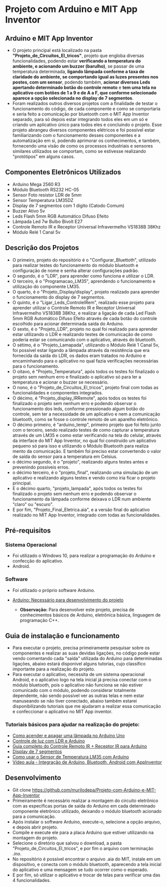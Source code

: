 # Projeto com Arduino e MIT App Inventor

## Arduino e MIT App Inventor
* O projeto principal está localizado na pasta **"Projeto_de_Circuitos_El_tricos"**, projeto que engloba diversas funcionalidades, podendo estar **verificando a temperatura do ambiente, e acionando um buzzer (barulho)**, se passar de uma temperatura determinada, **ligando lâmpada conforme a taxa de claridade do ambiente, se comportando igual as luzes presentes nos postes, com um sensor**, podendo também, **acionar diversos Leds apertando determinado botão do controle remoto** e **tem uma tela no aplicativo com botões de 1 a 9 e de A a F, que conforme selecionado aparece a opção selecionada no display de 7 segmentos**. 
* Foram realizados outros diversos projetos com a finalidade de testar o funcionamento do código, de cada componente e como se comportaria e seria feito a comunicação por bluetooth com o MIT App Inventor separado, para só depois estar integrando todos eles em um só e criando um aplicativo único para todos eles e concluindo o projeto. Esse projeto abrangeu diversos componentes elétricos e foi possível estar familiarizando com o funcionamento desses componentes e a automatização em si, podendo aprimorar os conhecimentos, e também, fornecendo uma visão de como os processos industriais e sensores similares utilizados se comportam, como se estivesse realizando "protótipos" em alguns casos.

## Componentes Eletrônicos Utilizados
* Arduino Mega 2560 R3
* Módulo Bluetooth RS232 HC-05
* Sensor Foto resistor LDR de 5mm
* Sensor Temperatura LM35DZ
* Display de 7 segmentos com 1 digito (Catodo Comum)
* Buzzer Ativo 5v
* Leds Flash 5mm RGB Automático Difuso Efeito
* Lâmpada Led 7w Bulbo Bivolt E27
* Controle Remoto IR e Receptor Universal Infravermelho VS1838B 38Khz
* Módulo Relé 1 Canal 5v

## Descrição dos Projetos
* O primeiro, projeto do repositório é o "Configurar_Bluettoth", utilizado para realizar testes do funcionamento do módulo bluetooth e configuração de nome e senha alterar configurações padrão.
* O segundo, é o "LDR", para aprender como funciona e utilizar o LDR.
* O terceiro, é o "Programacao_LM35", aprendendo o funcionamento e utilização do componente LM35. 
* O quarto, é o "Projeto_Display/display", projeto realizado para aprender o funcionamento do display de 7 segmentos.
* O quinto, é o "Ligar_Leds_ControleIRem", realizado esse projeto para aprender utilizar o Controle Remoto IR e Receptor Universal Infravermelho VS1838B 38Khz, e realizar a ligação de cada Led Flash 5mm RGB Automático Difuso Efeito através de cada botão do controle escolhido para acionar determinada saída do Arduino.
* O sexto, é o "Projeto_LDR", projeto no qual foi realizado para aprender estar utilizando o LDR e realizando testes de comunicação de como poderia estar se comunicando com o aplicativo, através do bluetooth.
* O sétimo, é o "Projeto_Lamapada", utilizando o Módulo Relé 1 Canal 5v, foi possível estar ligando a lâmpada através da resistência que era fornecida da saída do LDR, os dados eram tratados no Arduino e encaminhando para o aplicativo no qual fazia verificações necessárias para o funcionamento.
* O oitavo, é "Projeto_Temperatura", após todos os testes foi finalizado o projeto sem nenhum erro e finalizado o aplicativo só para ler a temperatura e acionar o buzzer se necessário.
* O nono, é o "Projeto_de_Circuitos_El_tricos", projeto final com todas as funcionalidades e componentes integrados.
* O décimo, é "Projeto_display_IRRemote", após todos os testes foi finalizado o projeto sem nenhum erro e podendo observar o funcionamento dos leds, conforme pressionado algum botão do controle, sem ter a necessidade de um aplicativo e nem a comunicação bluetooth, como se fosse o controle remoto de um aparelho eletrônico.
* O décimo primeiro, é "arduino_temp", primeiro projeto que foi feito junto com o terceiro, sendo realizado testes de como capturar a temperatura através de um LM35 e como estar verificando na tela do celular, através da interface do MIT App Inventor, no qual foi construído um aplicativo pequeno só para isso e utilizando o Módulo Bluetooth para realiza mento da comunicação. E também foi preciso estar convertendo o valor de saída do sensor para a temperatura em Celsius.
* o décimo segundo, é o "projeto", realizando alguns testes antes e prevenindo possíveis erros.
* o décimo terceiro, é o "projeto_final", realizando uma simulação de um aplicativo e realizando alguns testes e vendo como iria ficar o projeto principal.
* E o décimo quarto, "projeto_lampada", após todos os testes foi finalizado o projeto sem nenhum erro e podendo observar o funcionamento da lâmpada conforme deixava o LDR num ambiente "claro" ou "escuro".
* E por fim, "Projeto_Final_Eletrica.aia", e a versão final do aplicativo realizado no MIT App Inventor, integrado com todas as funcionalidades. 

 ## Pré-requisitos 
 
### Sistema Operacional
* Foi utilizado o Windows 10, para realizar a programação do Arduino e confecção do aplicativo.
* Android.

### Software
* Foi utilizado o próprio software Arduino.
* <a> [Arduino: Necessário para desenvolvimento do projeto](https://www.arduino.cc/en/Main/Software)

   * **Observação:** Para desenvolver este projeto, precisa de conhecimentos básicos de Arduino, eletrônica básica, linguagem de programação C++.

## Guia de instalação e funcionamento
* Para executar o projeto, precisa primeiramente pesquisar sobre os componentes e realizar as suas devidas ligações, no código pode estar vendo comentando cada "saída" utilizada do Arduino para determinadas ligações, abaixo estará disponível alguns tutorias, cujo classifico importante para a realização do projeto.
* Para executar o aplicativo, necessita de um sistema operacional Android, e o aplicativo logo na tela inicial já precisa conectar com o módulo bluetooth, pois o aplicativo não funciona se não estiver comunicado com o módulo, podendo considerar totalmente dependente, não sendo possível ver as outras telas e nem estar manuseando se não tiver conectado, abaixo também estarei disponibilizando tutoriais que me ajudaram a realizar essa comunicação e confeccionar o aplicativo no MIT App inventor.

### Tutoriais básicos para ajudar na realização do projeto: 
* <a> [Como acender e apagar uma lâmpada no Arduino Uno](https://www.tecdicas.com/46/como-acender-e-apagar-uma-lampada-no-arduino-uno)
* <a> [Controle de luz com LDR e Arduino](https://www.arduinoecia.com.br/controle-de-luz-com-ldr-e-arduino/)
* <a> [Guia completo do Controle Remoto IR + Receptor IR para Arduino](https://blog.eletrogate.com/guia-completo-do-controle-remoto-ir-receptor-ir-para-arduino/)
* <a> [Display de 7 segmentos](http://projetosarduino321.blogspot.com/2015/02/display-de-7-segmentos.html)
* <a> [Como usar o Sensor de Temperatura LM35 com Arduino](https://www.arduinoecia.com.br/sensor-de-temperatura-lm35-com-arduino/)
* <a> [Vídeo aula - Integração de Arduino, Bluetooth, Android com AppInventor](https://www.youtube.com/watch?v=blvkJBAcGY0)

## Desenvolvimento
* Git clone https://github.com/murilodepa/Projeto-com-Arduino-e-MIT-App-Inventor
* Primeiramente é necessário realizar a montagem do circuito eletrônico com as específicas portas de saída do Arduino em cada determinado componente eletrônico utilizado, deixando o módulo bluetooth acionado para a comunicação.
* Após instalar o software Arduino, execute-o, selecione a opção arquivo, e depois abrir projeto.
* Compile e execute ele para a placa Arduino que estiver utilizando na montagem do projeto.
* Selecione o diretório que salvou o download, a pasta "Projeto_de_Circuitos_El_tricos", e por fim o arquivo com terminação *.ino*.
* No repositório é possível encontrar o arquivo .aia do MIT, instale em um dispositivo, e conecta com o módulo bluetooth, aparecendo a tela inicial do aplicativo e uma mensagem se tudo ocorrer como o esperado.
* E por fim, só utilizar o aplicativo e trocar de telas para verificar uma das 4 funcionalidades.


